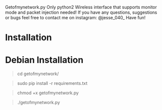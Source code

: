 Getofmynetwork.py
Only python2 
Wireless interface that supports monitor mode and packet injection needed!
If you have any questions, suggestions or bugs feel free to contact me on instagram: @jesse_040_
Have fun! 


# Installation

# Debian Installation

> cd getofmynetwork/

> sudo pip install -r requirements.txt

> chmod +x getofmynetwork.py

> ./getofmynetwork.py
